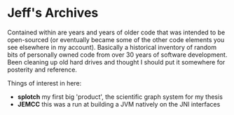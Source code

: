 # Jeff's Archives

Contained within are years and years of older code that was intended to be
open-sourced (or eventually became some of the other code elements you see
elsewhere in my account).  Basically a historical inventory of random bits
of personally owned code from over 30 years of software development.  Been
cleaning up old hard drives and thought I should put it somewhere for
posterity and reference.

Things of interest in here:

* **splotch** my first big 'product', the scientific graph system for my thesis
* **JEMCC** this was a run at building a JVM natively on the JNI interfaces
